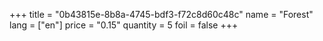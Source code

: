 +++
title = "0b43815e-8b8a-4745-bdf3-f72c8d60c48c"
name = "Forest"
lang = ["en"]
price = "0.15"
quantity = 5
foil = false
+++
